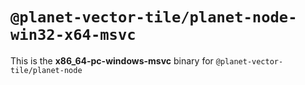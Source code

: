 # `@planet-vector-tile/planet-node-win32-x64-msvc`

This is the **x86_64-pc-windows-msvc** binary for `@planet-vector-tile/planet-node`
